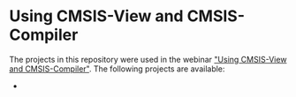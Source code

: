 # Using CMSIS-View and CMSIS-Compiler

The projects in this repository were used in the webinar ["Using CMSIS-View and CMSIS-Compiler"](https://on-demand.arm.com/flow/arm/devhub/sessionCatalog/page/pubSessCatalog/session/1706872120089001ictY). The following projects are available:

- 

